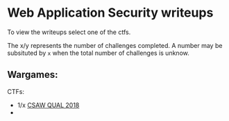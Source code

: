 # Web Application Security writeups

To view the writeups select one of the ctfs.

The x/y represents the number of challenges completed. A number may be subsituted by `x` when the total number of challenges is unknow.

Wargames:
-

CTFs:
- 1/x [CSAW QUAL 2018](csaw-qual-2018/README.md)
- 
